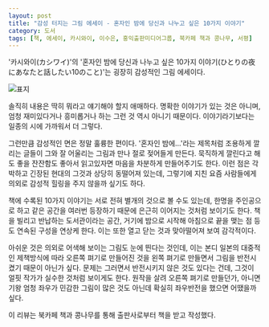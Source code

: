 ```yaml
---
layout: post
title: "감성 터지는 그림 에세이 - 혼자인 밤에 당신과 나누고 싶은 10가지 이야기"
category: 도서
tags: [책, 에세이, 카시와이, 이수은, 홍익출판미디어그룹, 북카페 책과 콩나무, 서평]
---
```


'카시와이(カシワイ)'의
'혼자인 밤에 당신과 나누고 싶은 10가지 이야기(ひとりの夜にあなたと話したい10のこと)'는
굉장히 감성적인 그림 에세이다.

![표지](https://images2.imgbox.com/e8/87/MA2di1tO_o.jpg)

솔직히 내용은 딱히 뭐라고 얘기해야 할지 애매하다.
명확한 이야기가 있는 것은 아니며,
엄청 재미있다거나 흥미롭거나 하는 그런 것 역시 아니기 때문이다.
이야기라기보다는 일종의 시에 가까워서 더 그렇다.

그런만큼 감성적인 면은 정말 훌륭한 편이다.
'혼자인 밤에...'라는 제목처럼 조용하게 깔리는 글들이
그와 잘 어울리는 그림과 만나 절로 젖어들게 만든다.
묵직하게 깔린다고 해도 좋을 잔잔함도 좋아서
읽고있자면 마음을 차분하게 만들어주기도 한다.
이런 점은 각박하고 긴장된 현대의 그것과 상당히 동떨어져 있는데,
그렇기에 지친 요즘 사람들에게 의외로 감성적 힐링을 주지 않을까 싶기도 하다.

책에 수록된 10가지 이야기는 서로 전혀 별개의 것으로 볼 수도 있는데,
한명을 주인공으로 하고 같은 공간을 여러번 등장하기 때문에
은근히 이어지는 것처럼 보이기도 한다.
책을 빌리고 반납하는 도서관이라는 공간,
거기에 밤으로 시작해 아침으로 끝을 맺는 점 등도 연속된 구성을 연상케 한다.
이는 또한 열고 닫는 것과 맞아떨어져 보여 감각적이다.

아쉬운 것은 의외로 어색해 보이는 그림도 눈에 띈다는 것인데,
이는 본디 일본의 대중적인 제책방식에 따라 오른쪽 펴기로 만들어진 것을
왼쪽 펴기로 만들면서 그림을 반전시켰기 때문이 아닌가 싶다.
문제는 그러면서 반전시키지 않은 것도 있다는 건데,
그것이 얼핏 작가가 실수한 것처럼 보이게도 한다.
원작을 살려 오른쪽 펴기로 만들던가,
아니면 기왕 엄청 좌우가 민감한 그림이 많은 것도 아닌데
확실히 좌우반전을 했으면 어땠을까 싶다.



<div class="im im-info">
이 리뷰는 북카페 책과 콩나무를 통해 출판사로부터 책을 받고 작성했다.
</div>
